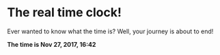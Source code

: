 # The real time clock!

Ever wanted to know what the time is? Well, your journey is about to end!

**The time is Nov 27, 2017, 16:42**